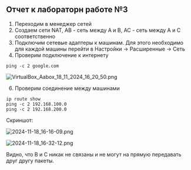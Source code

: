 ## Отчет к лабораторн работе №3
1) Переходим в менеджер сетей
2) Создаем сети NAT, AB - сеть между A и B, AC - сеть между A и C соответственно
3) Подключим сетевые адаптеры к машинам. Для этого необходимо для каждой машины перейти в Настройки -> Расширенные -> Сеть
4) Проверим подключение к интернету
```linux
ping -c 2 google.com
```
![VirtualBox_Aabox_18_11_2024_16_20_50.png](lab_3/screenshots/VirtualBox_Aabox_18_11_2024_16_20_50.png)

6) Проверим соединение между машинами
```linux
ip route show
ping -c 2 192.168.100.0
ping -c 2 192.168.200.0
```
Скриншот:

![2024-11-18_16-16-09.png](lab_3/screenshots/2024-11-18_16-16-09.png)

![2024-11-18_16-32-12.png](lab_3/screenshots/2024-11-18_16-32-12.png)

Видно, что B и C никак не связаны и не могут на прямую передавать друг другу пакеты.